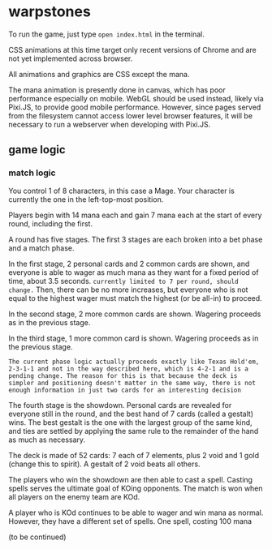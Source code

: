 # warpstones

To run the game, just type `open index.html` in the terminal.

CSS animations at this time target only recent versions of Chrome and are not yet implemented across browser.

All animations and graphics are CSS except the mana.

The mana animation is presently done in canvas, which has poor performance especially on mobile. WebGL should be used instead, likely via Pixi.JS, to provide good mobile performance. However, since pages served from the filesystem cannot access lower level browser features, it will be necessary to run a webserver when developing with Pixi.JS.

## game logic

### match logic

You control 1 of 8 characters, in this case a Mage. Your character is currently the one in the left-top-most position.

Players begin with 14 mana each and gain 7 mana each at the start of every round, including the first.

A round has five stages. The first 3 stages are each broken into a bet phase and a match phase.

In the first stage, 2 personal cards and 2 common cards are shown, and everyone is able to wager as much mana as they want for a fixed period of time, about 3.5 seconds. `currently limited to 7 per round, should change.` Then, there can be no more increases, but everyone who is not equal to the highest wager must match the highest (or be all-in) to proceed.

In the second stage, 2 more common cards are shown. Wagering proceeds as in the previous stage.

In the third stage, 1 more common card is shown. Wagering proceeds as in the previous stage.

`The current phase logic actually proceeds exactly like Texas Hold'em, 2-3-1-1 and not in the way described here, which is 4-2-1 and is a pending change. The reason for this is that because the deck is simpler and positioning doesn't matter in the same way, there is not enough information in just two cards for an interesting decision`

The fourth stage is the showdown. Personal cards are revealed for everyone still in the round, and the best hand of 7 cards (called a gestalt) wins. The best gestalt is the one with the largest group of the same kind, and ties are settled by applying the same rule to the remainder of the hand as much as necessary.

The deck is made of 52 cards: 7 each of 7 elements, plus 2 void and 1 gold (change this to spirit). A gestalt of 2 void beats all others.

The players who win the showdown are then able to cast a spell. Casting spells serves the ultimate goal of KOing opponents. The match is won when all players on the enemy team are KOd.

A player who is KOd continues to be able to wager and win mana as normal. However, they have a different set of spells. One spell, costing 100 mana

(to be continued)
